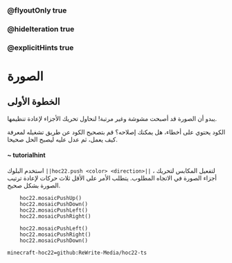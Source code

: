 ### @flyoutOnly true
### @hideIteration true
### @explicitHints true


# الصورة

## الخطوة الأولى
يبدو أن الصورة قد أصبحت مشوشة وغير مرتبة! لنحاول تحريك الأجزاء لإعادة تنظيمها.

الكود يحتوي على أخطاء، هل يمكنك إصلاحه؟ قم بتصحيح الكود عن طريق تشغيله لمعرفة كيف يعمل، ثم عدل عليه ليصبح الحل صحيحا.

#### ~ tutorialhint 
استخدم البلوك ``||hoc22.push <color> <direction>||`` ، لتفعيل المكابس لتحريك أجزاء الصورة في الاتجاه المطلوب. يتطلب الأمر على الأقل ثلاث حركات لإعادة ترتيب الصورة بشكل صحيح.

```ghost
    hoc22.mosaicPushUp()
    hoc22.mosaicPushDown()
    hoc22.mosaicPushLeft()
    hoc22.mosaicPushRight()
```
```template
    hoc22.mosaicPushLeft()
    hoc22.mosaicPushRight()
    hoc22.mosaicPushDown()
```

```package
minecraft-hoc22=github:ReWrite-Media/hoc22-ts
```